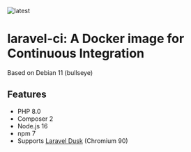 ![latest](https://github.com/lbausch/laravel-ci/actions/workflows/docker-registry.yml/badge.svg)

# laravel-ci: A Docker image for Continuous Integration

Based on Debian 11 (bullseye)

## Features
+ PHP 8.0
+ Composer 2
+ Node.js 16
+ npm 7
+ Supports [Laravel Dusk](https://laravel.com/docs/master/dusk) (Chromium 90)
